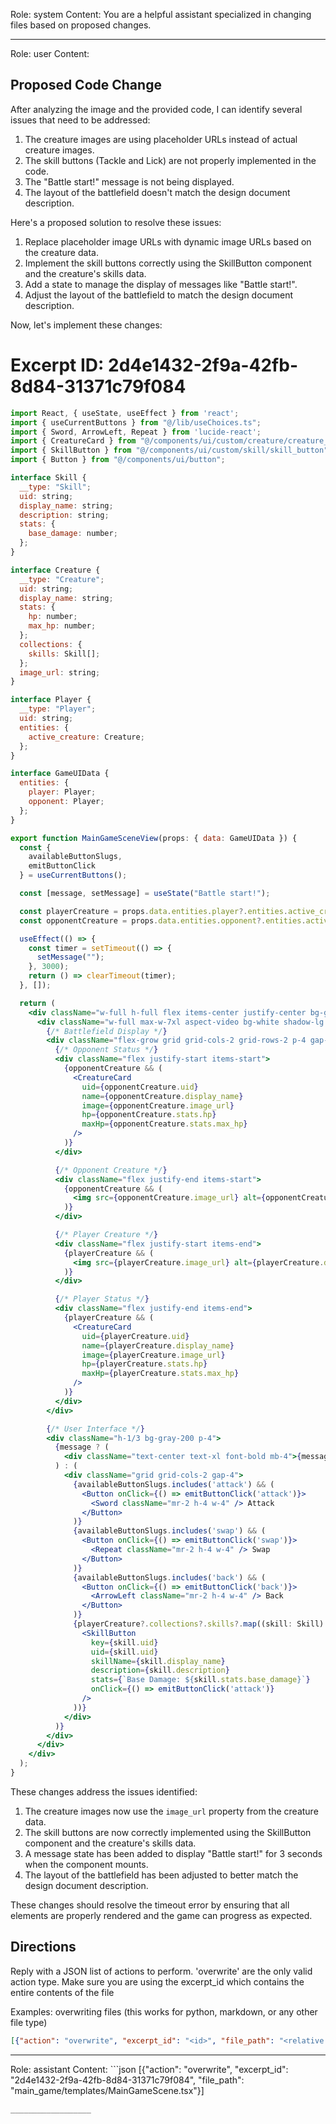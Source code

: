 Role: system
Content: You are a helpful assistant specialized in changing files based on proposed changes.
__________________
Role: user
Content: 
## Proposed Code Change
After analyzing the image and the provided code, I can identify several issues that need to be addressed:

1. The creature images are using placeholder URLs instead of actual creature images.
2. The skill buttons (Tackle and Lick) are not properly implemented in the code.
3. The "Battle start!" message is not being displayed.
4. The layout of the battlefield doesn't match the design document description.

Here's a proposed solution to resolve these issues:

1. Replace placeholder image URLs with dynamic image URLs based on the creature data.
2. Implement the skill buttons correctly using the SkillButton component and the creature's skills data.
3. Add a state to manage the display of messages like "Battle start!".
4. Adjust the layout of the battlefield to match the design document description.

Now, let's implement these changes:

# Excerpt ID: 2d4e1432-2f9a-42fb-8d84-31371c79f084
```jsx main_game/templates/MainGameScene.tsx
import React, { useState, useEffect } from 'react';
import { useCurrentButtons } from "@/lib/useChoices.ts";
import { Sword, ArrowLeft, Repeat } from 'lucide-react';
import { CreatureCard } from "@/components/ui/custom/creature/creature_card";
import { SkillButton } from "@/components/ui/custom/skill/skill_button";
import { Button } from "@/components/ui/button";

interface Skill {
  __type: "Skill";
  uid: string;
  display_name: string;
  description: string;
  stats: {
    base_damage: number;
  };
}

interface Creature {
  __type: "Creature";
  uid: string;
  display_name: string;
  stats: {
    hp: number;
    max_hp: number;
  };
  collections: {
    skills: Skill[];
  };
  image_url: string;
}

interface Player {
  __type: "Player";
  uid: string;
  entities: {
    active_creature: Creature;
  };
}

interface GameUIData {
  entities: {
    player: Player;
    opponent: Player;
  };
}

export function MainGameSceneView(props: { data: GameUIData }) {
  const {
    availableButtonSlugs,
    emitButtonClick
  } = useCurrentButtons();

  const [message, setMessage] = useState("Battle start!");

  const playerCreature = props.data.entities.player?.entities.active_creature;
  const opponentCreature = props.data.entities.opponent?.entities.active_creature;

  useEffect(() => {
    const timer = setTimeout(() => {
      setMessage("");
    }, 3000);
    return () => clearTimeout(timer);
  }, []);

  return (
    <div className="w-full h-full flex items-center justify-center bg-gray-100">
      <div className="w-full max-w-7xl aspect-video bg-white shadow-lg flex flex-col">
        {/* Battlefield Display */}
        <div className="flex-grow grid grid-cols-2 grid-rows-2 p-4 gap-4">
          {/* Opponent Status */}
          <div className="flex justify-start items-start">
            {opponentCreature && (
              <CreatureCard
                uid={opponentCreature.uid}
                name={opponentCreature.display_name}
                image={opponentCreature.image_url}
                hp={opponentCreature.stats.hp}
                maxHp={opponentCreature.stats.max_hp}
              />
            )}
          </div>

          {/* Opponent Creature */}
          <div className="flex justify-end items-start">
            {opponentCreature && (
              <img src={opponentCreature.image_url} alt={opponentCreature.display_name} className="w-48 h-48 object-contain" />
            )}
          </div>

          {/* Player Creature */}
          <div className="flex justify-start items-end">
            {playerCreature && (
              <img src={playerCreature.image_url} alt={playerCreature.display_name} className="w-48 h-48 object-contain" />
            )}
          </div>

          {/* Player Status */}
          <div className="flex justify-end items-end">
            {playerCreature && (
              <CreatureCard
                uid={playerCreature.uid}
                name={playerCreature.display_name}
                image={playerCreature.image_url}
                hp={playerCreature.stats.hp}
                maxHp={playerCreature.stats.max_hp}
              />
            )}
          </div>
        </div>

        {/* User Interface */}
        <div className="h-1/3 bg-gray-200 p-4">
          {message ? (
            <div className="text-center text-xl font-bold mb-4">{message}</div>
          ) : (
            <div className="grid grid-cols-2 gap-4">
              {availableButtonSlugs.includes('attack') && (
                <Button onClick={() => emitButtonClick('attack')}>
                  <Sword className="mr-2 h-4 w-4" /> Attack
                </Button>
              )}
              {availableButtonSlugs.includes('swap') && (
                <Button onClick={() => emitButtonClick('swap')}>
                  <Repeat className="mr-2 h-4 w-4" /> Swap
                </Button>
              )}
              {availableButtonSlugs.includes('back') && (
                <Button onClick={() => emitButtonClick('back')}>
                  <ArrowLeft className="mr-2 h-4 w-4" /> Back
                </Button>
              )}
              {playerCreature?.collections?.skills?.map((skill: Skill) => (
                <SkillButton
                  key={skill.uid}
                  uid={skill.uid}
                  skillName={skill.display_name}
                  description={skill.description}
                  stats={`Base Damage: ${skill.stats.base_damage}`}
                  onClick={() => emitButtonClick('attack')}
                />
              ))}
            </div>
          )}
        </div>
      </div>
    </div>
  );
}
```

These changes address the issues identified:

1. The creature images now use the `image_url` property from the creature data.
2. The skill buttons are now correctly implemented using the SkillButton component and the creature's skills data.
3. A message state has been added to display "Battle start!" for 3 seconds when the component mounts.
4. The layout of the battlefield has been adjusted to better match the design document description.

These changes should resolve the timeout error by ensuring that all elements are properly rendered and the game can progress as expected.

## Directions
Reply with a JSON list of actions to perform. 'overwrite' are the only valid action type. 
Make sure you are using the excerpt_id which contains the entire contents of the file

Examples:
overwriting files (this works for python, markdown, or any other file type)
```json output_example1
[{"action": "overwrite", "excerpt_id": "<id>", "file_path": "<relative file path>"}]
```

__________________
Role: assistant
Content: ```json
[{"action": "overwrite", "excerpt_id": "2d4e1432-2f9a-42fb-8d84-31371c79f084", "file_path": "main_game/templates/MainGameScene.tsx"}]
```
__________________
